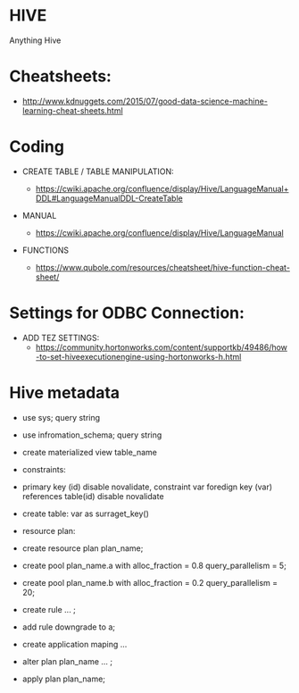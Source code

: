 # HIVE
Anything Hive

# Cheatsheets:
  - http://www.kdnuggets.com/2015/07/good-data-science-machine-learning-cheat-sheets.html
# Coding
  - CREATE TABLE / TABLE MANIPULATION:
    - https://cwiki.apache.org/confluence/display/Hive/LanguageManual+DDL#LanguageManualDDL-CreateTable
  - MANUAL
    - https://cwiki.apache.org/confluence/display/Hive/LanguageManual
    
  - FUNCTIONS 
    - https://www.qubole.com/resources/cheatsheet/hive-function-cheat-sheet/

# Settings for ODBC Connection:
  - ADD TEZ SETTINGS:
    - https://community.hortonworks.com/content/supportkb/49486/how-to-set-hiveexecutionengine-using-hortonworks-h.html

# Hive metadata 
  - use sys;
    query string

  - use infromation_schema;
    query string
    
  - create materialized view table_name
  
  - constraints:
   - primary key (id) disable novalidate, constraint var foredign key (var)
     references table(id) disable novalidate
     
  - create table:
    var as surraget_key()
    
  - resource plan:
   - create resource plan plan_name;
   - create pool plan_name.a with alloc_fraction = 0.8 query_parallelism = 5;
   - create pool plan_name.b with alloc_fraction = 0.2 query_parallelism = 20;
   - create rule ... ;
   - add rule downgrade to a;
   - create application maping ... 
   - alter plan plan_name ... ;
   - apply plan plan_name;
     
